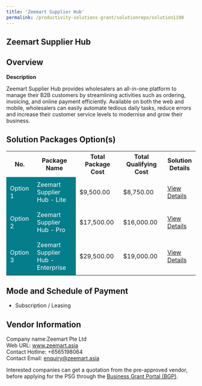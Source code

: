 ```yaml
---
title: 'Zeemart Supplier Hub'
permalink: /productivity-solutions-grant/solutionrepo/solution1198
---
```


## Zeemart Supplier Hub

## Overview

**Description**

Zeemart Supplier Hub provides wholesalers an all-in-one platform to manage their B2B customers by streamlining activities such as ordering, invoicing, and online payment efficiently. Available on both the web and mobile, wholesalers can easily automate tedious daily tasks, reduce errors and increase their customer service levels to modernise and grow their business.

## Solution Packages Option(s)

<table>
<tr>
<th><b>No.</b></th>
<th><b>Package Name</b></th>
<th><b>Total Package Cost</b></th>
<th><b>Total Qualifying Cost</b></th>
<th><b>Solution Details</b></th>
</tr>
<tr>
<td style='padding: 10px; background-color: #037E8A; color: #FFFFFF;'>Option 1</td>
<td style='padding: 10px; background-color: #037E8A; color: #FFFFFF;'>Zeemart Supplier Hub - Lite</td>
<td style='padding: 10px;'>$9,500.00</td>
<td style='padding: 10px;'>$8,750.00</td>
<td style='padding: 10px;'><a href='/images/psg/Zeemart_Desensitised_Annex_3_21_July_2022_Part_1.pdf' target='_blank'>View Details</a></td>
</tr>
<tr>
<td style='padding: 10px; background-color: #037E8A; color: #FFFFFF;'>Option 2</td>
<td style='padding: 10px; background-color: #037E8A; color: #FFFFFF;'>Zeemart Supplier Hub - Pro</td>
<td style='padding: 10px;'>$17,500.00</td>
<td style='padding: 10px;'>$16,000.00</td>
<td style='padding: 10px;'><a href='/images/psg/Zeemart_Desensitised_Annex_3_21_July_2022_Part_2.pdf' target='_blank'>View Details</a></td>
</tr>
<tr>
<td style='padding: 10px; background-color: #037E8A; color: #FFFFFF;'>Option 3</td>
<td style='padding: 10px; background-color: #037E8A; color: #FFFFFF;'>Zeemart Supplier Hub - Enterprise</td>
<td style='padding: 10px;'>$29,500.00</td>
<td style='padding: 10px;'>$19,000.00</td>
<td style='padding: 10px;'><a href='/images/psg/Zeemart_Desensitised_Annex_3_21_July_2022_Part_3.pdf' target='_blank'>View Details</a></td>
</tr>
</table>

## Mode and Schedule of Payment

 - Subscription / Leasing

## Vendor Information

 Company name:Zeemart Pte Ltd<br>Web URL: www.zeemart.asia <br>Contact Hotline: +6565198064 <br>Contact Email: enquiry@zeemart.asia 

Interested companies can get a quotation from the pre-approved vendor, before applying for the PSG through the <a href='https://www.businessgrants.gov.sg/' target='_blank' rel='noopener'>Business Grant Portal (BGP)</a>.

<script src="/jquery/resize-tables.js"></script>
